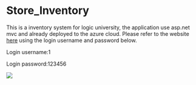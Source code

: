 # Store_Inventory
<p>This is a inventory system for logic university, the application use asp.net mvc and already deployed to the azure cloud. Please refer
  to the website <a href="https://lusis.azurewebsites.net/">here</a> using the login username and password below.</p>
<p>Login username:1</p>
<p>Login password:123456</p>
<img src="https://github.com/GuoHM/Store_Inventory/blob/master/InventoryWeb/Images/demo/demo1.png?raw=true"/>
